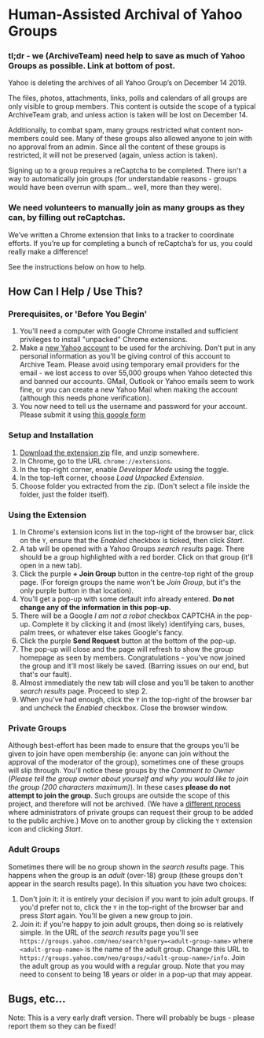 # Human-Assisted Archival of Yahoo Groups

### tl;dr - we (ArchiveTeam) need help to save as much of Yahoo Groups as possible. Link at bottom of post.

Yahoo is deleting the archives of all Yahoo Group’s on December 14 2019.

The files, photos, attachments, links, polls and calendars of all groups are only visible to group members. This content is outside the scope of a typical ArchiveTeam grab, and unless action is taken will be lost on December 14.

Additionally, to combat spam, many groups restricted what content non-members could see. Many of these groups also allowed anyone to join with no approval from an admin. Since all the content of these groups is restricted, it will not be preserved (again, unless action is taken).

Signing up to a group requires a reCaptcha to be completed. There isn't a way to automatically join groups (for understandable reasons - groups would have been overrun with spam… well, more than they were).

### We need volunteers to manually join as many groups as they can, by filling out reCaptchas.

We’ve written a Chrome extension that links to a tracker to coordinate efforts. If you’re up for completing a bunch of reCaptcha’s for us, you could really make a difference!

See the instructions below on how to help.

## How Can I Help / Use This?

### Prerequisites, or 'Before You Begin'

1. You'll need a computer with Google Chrome installed and sufficient privileges to install "unpacked" Chrome extensions.
2. Make a [new Yahoo account](https://login.yahoo.com/account/create) to be used for the archiving. Don't put in any personal information as you'll be giving control of this account to Archive Team. Please avoid using temporary email providers for the email - we lost access to over 55,000 groups when Yahoo detected this and banned our accounts. GMail, Outlook or Yahoo emails seem to work fine, or you can create a new Yahoo Mail when making the account (although this needs phone verification).
3. You now need to tell us the username and password for your account. Please submit it using [this google form](https://docs.google.com/forms/d/e/1FAIpQLSdh6wxiTbpmoMY-RIFXHPo3XV8gR8VqFS6tz4hhRcnpMR6esA/viewform?usp=sf_link)

### Setup and Installation

1. [Download the extension zip](https://github.com/davidferguson/yahoogroups-joiner/archive/master.zip) file, and unzip somewhere.
2. In Chrome, go to the URL `chrome://extensions`.
3. In the top-right corner, enable *Developer Mode* using the toggle.
4. In the top-left corner, choose *Load Unpacked Extension*.
5. Choose folder you extracted from the zip. (Don't select a file inside the folder, just the folder itself).

### Using the Extension

1. In Chrome's extension icons list in the top-right of the browser bar, click on the `Y`, ensure that the *Enabled* checkbox is ticked, then click *Start*.
2. A tab will be opened with a Yahoo Groups *search results* page. There should be a group highlighted with a red border. Click on that group (it'll open in a new tab).
3. Click the purple **+ Join Group** button in the centre-top right of the group page. (For foreign groups the name won't be *Join Group*, but it's the only purple button in that location).
4. You'll get a pop-up with some default info already entered. **Do not change any of the information in this pop-up.**
5. There will be a Google *I am not a robot* checkbox CAPTCHA in the pop-up. Complete it by clicking it and (most likely) identifying cars, buses, palm trees, or whatever else takes Google's fancy.
6. Click the purple **Send Request** button at the bottom of the pop-up.
7. The pop-up will close and the page will refresh to show the group homepage as seen by members. Congratulations - you've now joined the group and it'll most likely be saved. (Barring issues on our end, but that's our fault).
8. Almost immediately the new tab will close and you'll be taken to another *search results* page. Proceed to step 2.
9. When you've had enough, click the `Y` in the top-right of the browser bar and uncheck the *Enabled* checkbox. Close the browser window.

### Private Groups

Although best-effort has been made to ensure that the groups you'll be given to join have open membership (ie: anyone can join without the approval of the moderator of the group), sometimes one of these groups will slip through. You'll notice these groups by the *Comment to Owner* (*Please tell the group owner about yourself and why you would like to join the group (200 characters maximum)*). In these cases **please do not attempt to join the group**. Such groups are outside the scope of this project, and therefore will not be archived. (We have a [different process](https://www.archiveteam.org/index.php?title=Yahoo!_Groups#Adding_Private_Groups_to_the_Public_Archive) where administrators of private groups can request their group to be added to the public archive.) Move on to another group by clicking the `Y` extension icon and clicking *Start*.

### Adult Groups
Sometimes there will be no group shown in the *search results* page. This happens when the group is an *adult* (over-18) group (these groups don't appear in the search results page). In this situation you have two choices:

1. Don't join it: it is entirely your decision if you want to join adult groups. If you'd prefer not to, click the `Y` in the top-right of the browser bar and press *Start* again. You'll be given a new group to join.
2. Join it: if you're happy to join adult groups, then doing so is relatively simple. In the URL of the *search results* page you'll see `https://groups.yahoo.com/neo/search?query=<adult-group-name>` where `<adult-group-name>` is the name of the adult group. Change this URL to `https://groups.yahoo.com/neo/groups/<adult-group-name>/info`. Join the adult group as you would with a regular group. Note that you may need to consent to being 18 years or older in a pop-up that may appear.

## Bugs, etc...

Note: This is a very early draft version. There will probably be bugs - please report them so they can be fixed!
